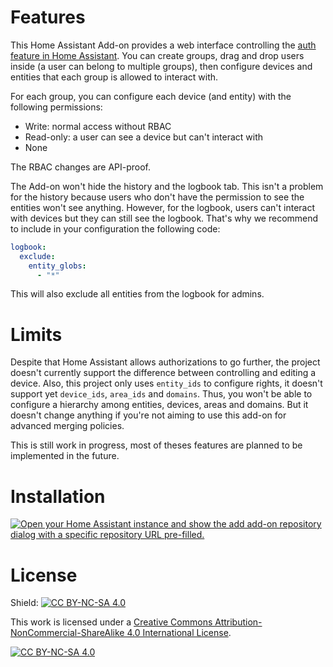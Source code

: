 # Features
This Home Assistant Add-on provides a web interface controlling the [auth feature in Home Assistant](https://developers.home-assistant.io/docs/auth_permissions/).
You can create groups, drag and drop users inside (a user can belong to multiple groups), then configure devices and entities that each group is allowed to interact with. 

For each group, you can configure each device (and entity) with the following permissions:
- Write: normal access without RBAC
- Read-only: a user can see a device but can't interact with
- None

The RBAC changes are API-proof. 

The Add-on won't hide the history and the logbook tab. 
This isn't a problem for the history because users who don't have the permission to see the entities won't see anything.
However, for the logbook, users can't interact with devices but they can still see the logbook. That's why we recommend to include in your configuration the following code: 
```yaml
logbook:
  exclude:
    entity_globs:
      - "*"
```
This will also exclude all entities from the logbook for admins. 

# Limits
Despite that Home Assistant allows authorizations to go further, the project doesn't currently support the difference between controlling and editing a device. 
Also, this project only uses ``entity_ids`` to configure rights, it doesn't support yet ``device_ids``, ``area_ids`` and ``domains``. Thus, you won't be able to configure a hierarchy among entities, devices, areas and domains. But it doesn't change anything if you're not aiming to use this add-on for advanced merging policies.

This is still work in progress, most of theses features are planned to be implemented in the future.

# Installation
[![Open your Home Assistant instance and show the add add-on repository dialog with a specific repository URL pre-filled.](https://my.home-assistant.io/badges/supervisor_add_addon_repository.svg)](https://my.home-assistant.io/redirect/supervisor_add_addon_repository/?repository_url=https%3A%2F%2Fgithub.com%2FAxelROGET%2FHA_RBAC)

# License
Shield: [![CC BY-NC-SA 4.0][cc-by-nc-sa-shield]][cc-by-nc-sa]

This work is licensed under a
[Creative Commons Attribution-NonCommercial-ShareAlike 4.0 International License][cc-by-nc-sa].

[![CC BY-NC-SA 4.0][cc-by-nc-sa-image]][cc-by-nc-sa]

[cc-by-nc-sa]: http://creativecommons.org/licenses/by-nc-sa/4.0/
[cc-by-nc-sa-image]: https://licensebuttons.net/l/by-nc-sa/4.0/88x31.png
[cc-by-nc-sa-shield]: https://img.shields.io/badge/License-CC%20BY--NC--SA%204.0-lightgrey.svg
